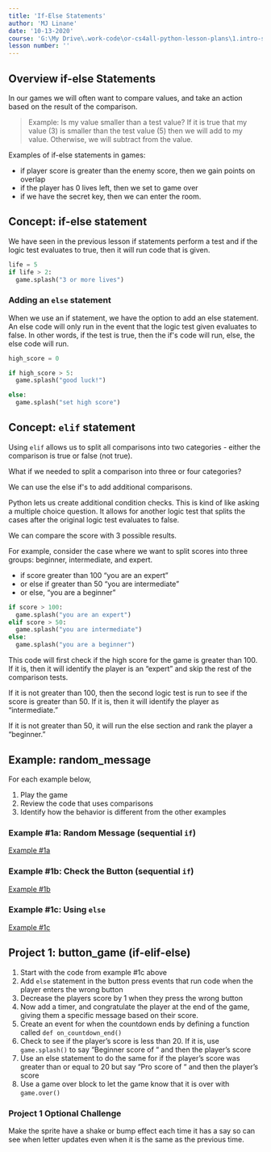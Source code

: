 ```yaml
---
title: 'If-Else Statements'
author: 'MJ Linane'
date: '10-13-2020'
course: 'G:\My Drive\.work-code\or-cs4all-python-lesson-plans\1.intro-sprite-game'
lesson number: ''
---
```


## Overview if-else Statements

In our games we will often want to compare values, and take an action based on the result of the comparison.

> Example: Is my value smaller than a test value? If it is true that my value (3) is smaller than the test value (5) then we will add to my value. Otherwise, we will subtract from the value.

Examples of if-else statements in games:

* if player score is greater than the enemy score, then we gain points on overlap
* if the player has 0 lives left, then we set to game over
* if we have the secret key, then we can enter the room.

## Concept: if-else statement

We have seen in the previous lesson if statements perform a test and if the logic test evaluates to true, then it will run code that is given.

```python
life = 5
if life > 2:
  game.splash("3 or more lives")
```

### Adding an `else` statement

When we use an if statement, we have the option to add an else statement. An else code will only run in the event that the logic test given evaluates to false. In other words, if the test is true, then the if's code will run, else, the else code will run.

```python
high_score = 0

if high_score > 5:
  game.splash("good luck!")

else:
  game.splash("set high score")
```

## Concept: `elif` statement

Using `elif` allows us to split all comparisons into two categories - either the comparison is true or false (not true).

What if we needed to split a comparison into three or four categories?

We can use the else if's to add additional comparisons.

Python lets us create additional condition checks. This is kind of like asking a multiple choice question. It allows for another logic test that splits the cases after the original logic test evaluates to false.

We can compare the score with 3 possible results.

For example, consider the case where we want to split scores into three groups: beginner, intermediate, and expert.

* if score greater than 100 “you are an expert”
* or else if greater than 50 “you are intermediate”
* or else, “you are a beginner”

```python
if score > 100:
  game.splash("you are an expert")
elif score > 50:
  game.splash("you are intermediate")
else:
  game.splash("you are a beginner")
```

This code will first check if the high score for the game is greater than 100. If it is, then it will identify the player is an “expert” and skip the rest of the comparison tests.

If it is not greater than 100, then the second logic test is run to see if the score is greater than 50. If it is, then it will identify the player as “intermediate.”

If it is not greater than 50, it will run the else section and rank the player a “beginner.”

## Example: random_message

For each example below,

1. Play the game
2. Review the code that uses comparisons
3. Identify how the behavior is different from the other examples

### Example #1a: Random Message (sequential `if`)

[Example #1a](https://makecode.com/_HXMRAzYY4YkU)

### Example #1b: Check the Button (sequential `if`)

[Example #1b](https://makecode.com/_LigLWHR00d74)

### Example #1c: Using `else`

[Example #1c](https://makecode.com/_FDoAgwhKdh1X)

## Project 1: button_game (if-elif-else)

1. Start with the code from example #1c above
2. Add `else` statement in the button press events that run code when the player enters the wrong button
3. Decrease the players score by 1 when they press the wrong button
4. Now add a timer, and congratulate the player at the end of the game, giving them a specific message based on their score.
5. Create an event for when the countdown ends by defining a function called `def on_countdown_end()`
6. Check to see if the player’s score is less than 20. If it is, use `game.splash()` to say “Beginner score of “ and then the player’s score
7. Use an else statement to do the same for if the player’s score was greater than or equal to 20 but say “Pro score of “ and then the player’s score
8. Use a game over block to let the game know that it is over with `game.over()`

### Project 1 Optional Challenge

Make the sprite have a shake or bump effect each time it has a say so can see when letter updates even when it is the same as the previous time.
